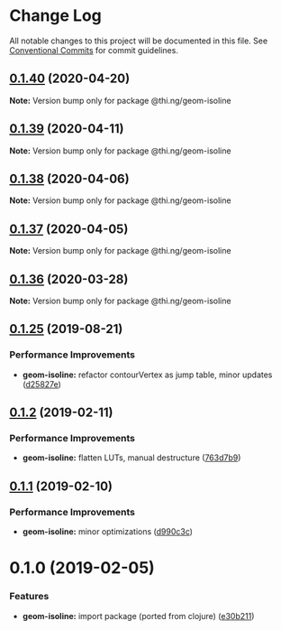 # Change Log

All notable changes to this project will be documented in this file.
See [Conventional Commits](https://conventionalcommits.org) for commit guidelines.

## [0.1.40](https://github.com/thi-ng/umbrella/compare/@thi.ng/geom-isoline@0.1.39...@thi.ng/geom-isoline@0.1.40) (2020-04-20)

**Note:** Version bump only for package @thi.ng/geom-isoline





## [0.1.39](https://github.com/thi-ng/umbrella/compare/@thi.ng/geom-isoline@0.1.38...@thi.ng/geom-isoline@0.1.39) (2020-04-11)

**Note:** Version bump only for package @thi.ng/geom-isoline





## [0.1.38](https://github.com/thi-ng/umbrella/compare/@thi.ng/geom-isoline@0.1.37...@thi.ng/geom-isoline@0.1.38) (2020-04-06)

**Note:** Version bump only for package @thi.ng/geom-isoline





## [0.1.37](https://github.com/thi-ng/umbrella/compare/@thi.ng/geom-isoline@0.1.36...@thi.ng/geom-isoline@0.1.37) (2020-04-05)

**Note:** Version bump only for package @thi.ng/geom-isoline





## [0.1.36](https://github.com/thi-ng/umbrella/compare/@thi.ng/geom-isoline@0.1.35...@thi.ng/geom-isoline@0.1.36) (2020-03-28)

**Note:** Version bump only for package @thi.ng/geom-isoline





## [0.1.25](https://github.com/thi-ng/umbrella/compare/@thi.ng/geom-isoline@0.1.24...@thi.ng/geom-isoline@0.1.25) (2019-08-21)

### Performance Improvements

* **geom-isoline:** refactor contourVertex as jump table, minor updates ([d25827e](https://github.com/thi-ng/umbrella/commit/d25827e))

## [0.1.2](https://github.com/thi-ng/umbrella/compare/@thi.ng/geom-isoline@0.1.1...@thi.ng/geom-isoline@0.1.2) (2019-02-11)

### Performance Improvements

* **geom-isoline:** flatten LUTs, manual destructure ([763d7b9](https://github.com/thi-ng/umbrella/commit/763d7b9))

## [0.1.1](https://github.com/thi-ng/umbrella/compare/@thi.ng/geom-isoline@0.1.0...@thi.ng/geom-isoline@0.1.1) (2019-02-10)

### Performance Improvements

* **geom-isoline:** minor optimizations ([d990c3c](https://github.com/thi-ng/umbrella/commit/d990c3c))

# 0.1.0 (2019-02-05)

### Features

* **geom-isoline:** import package (ported from clojure) ([e30b211](https://github.com/thi-ng/umbrella/commit/e30b211))
